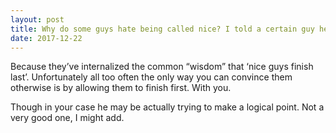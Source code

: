 ```yaml
---
layout: post
title: Why do some guys hate being called nice? I told a certain guy he&#39;s kind and nice but he strongly disagreed with me and said there are many guys nicer than him.
date: 2017-12-22
---
```


<p>Because they’ve internalized the common “wisdom” that ‘nice guys finish last’. Unfortunately all too often the only way you can convince them otherwise is by allowing them to finish first. With you.</p><p>Though in your case he may be actually trying to make a logical point. Not a very good one, I might add.</p>
